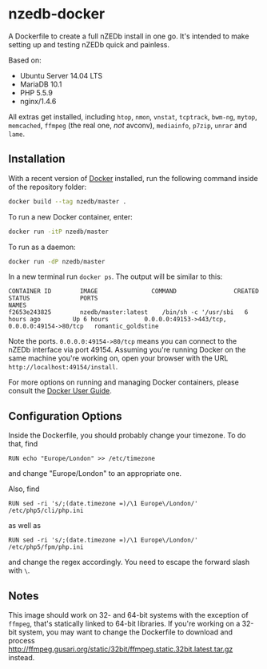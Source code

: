 # nzedb-docker

A Dockerfile to create a full nZEDb install in one go. It's intended to make setting up and testing nZEDb quick and painless.

Based on:

* Ubuntu Server 14.04 LTS
* MariaDB 10.1
* PHP 5.5.9
* nginx/1.4.6

All extras get installed, including `htop`, `nmon`, `vnstat`, `tcptrack`, `bwm-ng`, `mytop`, `memcached`, `ffmpeg` (the real one, *not* avconv), `mediainfo`, `p7zip`, `unrar` and `lame`.

## Installation

With a recent version of [Docker](https://www.docker.com) installed, run the following command inside of the repository folder:

```bash
docker build --tag nzedb/master .
```

To run a new Docker container, enter:

```bash
docker run -itP nzedb/master
```

To run as a daemon:

```bash
docker run -dP nzedb/master
```

In a new terminal run `docker ps`. The output will be similar to this:

```
CONTAINER ID        IMAGE               COMMAND                CREATED             STATUS              PORTS                                           NAMES
f2653e243825        nzedb/master:latest    /bin/sh -c '/usr/sbi   6 hours ago         Up 6 hours          0.0.0.0:49153->443/tcp, 0.0.0.0:49154->80/tcp   romantic_goldstine
```

Note the ports. `0.0.0.0:49154->80/tcp` means you can connect to the nZEDb interface via port 49154. Assuming you're running Docker on the same machine you're working on, open your browser with the URL `http://localhost:49154/install`.

For more options on running and managing Docker containers, please consult the [Docker User Guide](https://docs.docker.com/userguide/).

## Configuration Options

Inside the Dockerfile, you should probably change your timezone. To do that, find

```
RUN echo "Europe/London" >> /etc/timezone
```

and change "Europe/London" to an appropriate one.

Also, find

```
RUN sed -ri 's/;(date.timezone =)/\1 Europe\/London/' /etc/php5/cli/php.ini
```

as well as

```
RUN sed -ri 's/;(date.timezone =)/\1 Europe\/London/' /etc/php5/fpm/php.ini
```

and change the regex accordingly. You need to escape the forward slash with `\`.

## Notes

This image should work on 32- and 64-bit systems with the exception of `ffmpeg`, that's statically linked to 64-bit libraries. If you're working on a 32-bit system, you may want to change the Dockerfile to download and process <http://ffmpeg.gusari.org/static/32bit/ffmpeg.static.32bit.latest.tar.gz> instead.